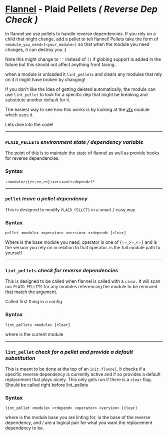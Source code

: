 # [Flannel][readme-md] - Plaid Pellets *( Reverse Dep Check )*

In flannel we use pellets to handle reverse dependencies. If you rely on a child that might change, add a pellet to tell flannel! Pellets take the form of `<module_you_need>[<your_module>]` so that when the module you need changes, it can destroy you :)

Note this might change to `''` instead of `[]` if globing support is added in the future but this should not affect anything front facing.

when a module is unloaded it `lint_pellets` and clears any modules that rely on it it might have broken by changing!

If you don't like the idea of getting deleted automatically, the module can use `lint_pellet` to look for a specific dep that might be breaking and substitute another default for it.

The easiest way to see how this works is by looking at the [vfx][vfx-readme] module which uses it.

Lets dive into the code!

---

### `PLAID_PELLETS` *environment state / dependency variable*

The point of this is to maintain the state of flannel as well as provide hooks for reverse dependencies. 

### Syntax

`:<module>;{>=,==,>=};version[<rdepend>]*`

---

### `pellet` *leave a pellet dependency*

This is designed to modify `PLAID_PELLETS` in a smart / easy way.

### Syntax

`pellet <module> <operator> <version> <rdepend> [clear]`

Where <module> is the base module you need, operator is one of {==,>=,<=} and <version> is the version you rely on in relation to that operator. <rdepend> is the full module path to yourself

---

### `lint_pellets` *check for reverse dependencies*

This is designed to be called when flannel is called with a `clear`. It will scan our `PLAID_PELLETS` for any modules referencing the module to be removed that match the argument.

Called first thing in a config

### Syntax

`lint_pellets <module> [clear]`

where *<module>* is the current module

---

### `lint_pellet` *check for a pellet and provide a default substitution*

This is meant to be done at the top of an `init.flannel`, it checks if a specific reverse dependency is currently active and if so provides a default replacement that plays nicely. This only gets run if there is a `clear` flag. Should be called right before lint_pellets

### Syntax

`lint_pellet <module> <rdepend> <operator> <version> [clear]`

where <module> is the module base you are linting for, <rdepend> is the base of the reverse dependency, and <operator> / <version> are a logical pair for what you want the replacement dependency to be.

[vfx-readme]: ../vfx/README.md "Vfx Prototype Module"
[readme-md]: ../README.md "Flannel Readme"
